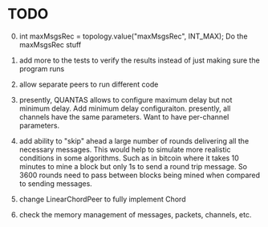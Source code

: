 # TODO
0. int maxMsgsRec = topology.value("maxMsgsRec", INT_MAX); Do the maxMsgsRec stuff

1. add more to the tests to verify the results instead of just making sure the program runs

2. allow separate peers to run different code

3. presently, QUANTAS allows to configure maximum delay but not minimum delay. Add minimum delay configuraiton. presently, all channels have the same parameters. 
   Want to have per-channel parameters. 

4. add ability to "skip" ahead a large number of rounds delivering all the necessary messages. This would help to simulate more realistic conditions in some algorithms. Such as in bitcoin where it takes 10 minutes to mine a block but only 1s to send a round trip message. So 3600 rounds need to pass between blocks being mined when compared to sending messages.

5. change LinearChordPeer to fully implement Chord

6. check the memory management of messages, packets, channels, etc.